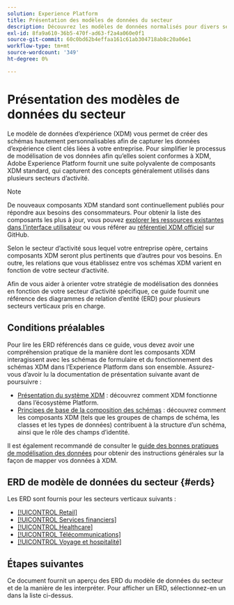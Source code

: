 ```yaml
---
solution: Experience Platform
title: Présentation des modèles de données du secteur
description: Découvrez les modèles de données normalisés pour divers secteurs verticaux qui peuvent être créés à l’aide des composants standard du modèle de données d’expérience (XDM).
exl-id: 8fa9a610-36b5-470f-ad63-f2a4a060e0f1
source-git-commit: 60c0bd62b4effaa161c61ab304718ab8c20a06e1
workflow-type: tm+mt
source-wordcount: '349'
ht-degree: 0%

---
```


# Présentation des modèles de données du secteur

Le modèle de données d’expérience (XDM) vous permet de créer des schémas hautement personnalisables afin de capturer les données d’expérience client clés liées à votre entreprise. Pour simplifier le processus de modélisation de vos données afin qu’elles soient conformes à XDM, Adobe Experience Platform fournit une suite polyvalente de composants XDM standard, qui capturent des concepts généralement utilisés dans plusieurs secteurs d’activité.

>[!NOTE]
>
>De nouveaux composants XDM standard sont continuellement publiés pour répondre aux besoins des consommateurs. Pour obtenir la liste des composants les plus à jour, vous pouvez [explorer les ressources existantes dans l’interface utilisateur](../../ui/explore.md) ou vous référer au [référentiel XDM officiel](https://github.com/adobe/xdm/tree/master/components) sur GitHub.

Selon le secteur d’activité sous lequel votre entreprise opère, certains composants XDM seront plus pertinents que d’autres pour vos besoins. En outre, les relations que vous établissez entre vos schémas XDM varient en fonction de votre secteur d’activité.

Afin de vous aider à orienter votre stratégie de modélisation des données en fonction de votre secteur d’activité spécifique, ce guide fournit une référence des diagrammes de relation d’entité (ERD) pour plusieurs secteurs verticaux pris en charge.

## Conditions préalables

Pour lire les ERD référencés dans ce guide, vous devez avoir une compréhension pratique de la manière dont les composants XDM interagissent avec les schémas de formulaire et du fonctionnement des schémas XDM dans l’Experience Platform dans son ensemble. Assurez-vous d’avoir lu la documentation de présentation suivante avant de poursuivre :

* [Présentation du système XDM](../../home.md) : découvrez comment XDM fonctionne dans l’écosystème Platform.
* [Principes de base de la composition des schémas](../../schema/composition.md) : découvrez comment les composants XDM (tels que les groupes de champs de schéma, les classes et les types de données) contribuent à la structure d’un schéma, ainsi que le rôle des champs d’identité.

Il est également recommandé de consulter le [guide des bonnes pratiques de modélisation des données](../../schema/best-practices.md) pour obtenir des instructions générales sur la façon de mapper vos données à XDM.

## ERD de modèle de données du secteur {#erds}

Les ERD sont fournis pour les secteurs verticaux suivants :

* [[!UICONTROL Retail]](./retail.md)
* [[!UICONTROL Services financiers]](./financial.md)
* [[!UICONTROL Healthcare]](./healthcare.md)
* [[!UICONTROL Télécommunications]](./telecom.md)
* [[!UICONTROL Voyage et hospitalité]](./travel-hospitality.md)

## Étapes suivantes

Ce document fournit un aperçu des ERD du modèle de données du secteur et de la manière de les interpréter. Pour afficher un ERD, sélectionnez-en un dans la liste ci-dessus.

